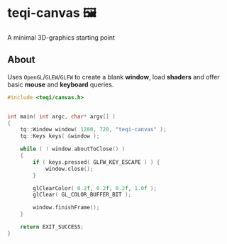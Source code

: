 # teqi-canvas 🖼️
A minimal 3D-graphics starting point

## About
Uses `OpenGL`/`GLEW`/`GLFW` to create a blank **window**, load **shaders** and offer basic **mouse** and **keyboard** queries.


```cpp
#include <teqi/canvas.h>


int main( int argc, char* argv[] )
{
    tq::Window window( 1280, 720, "teqi-canvas" );
    tq::Keys keys( &window );

    while ( ! window.aboutToClose() )
    {
        if ( keys.pressed( GLFW_KEY_ESCAPE ) ) {
            window.close();
        }

        glClearColor( 0.2f, 0.2f, 0.2f, 1.0f );
        glClear( GL_COLOR_BUFFER_BIT );

        window.finishFrame();
    }

    return EXIT_SUCCESS;
}
```